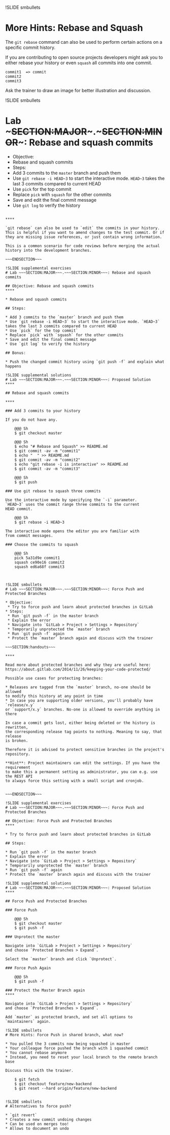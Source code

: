 !SLIDE smbullets
# More Hints: Rebase and Squash

The `git rebase` command can also be used to perform certain
actions on a specific commit history.

If you are contributing to open source projects developers
might ask you to either rebase your history or even `squash`
all commits into one commit.

    commit1  => commit
    commit2
    commit3

Ask the trainer to draw an image for better illustration and discussion.

!SLIDE smbullets
# Lab ~~~SECTION:MAJOR~~~.~~~SECTION:MINOR~~~: Rebase and squash commits

* Objective:
 * Rebase and squash commits
* Steps:
 * Add 3 commits to the `master` branch and push them
 * Use `git rebase -i HEAD~3` to start the interactive mode. `HEAD~3` takes the last 3 commits compared to current HEAD
 * Use `pick` for the top commit
 * Replace `pick` with `squash` for the other commits
 * Save and edit the final commit message
 * Use `git log` to verify the history

~~~SECTION:handouts~~~

****

`git rebase` can also be used to `edit` the commits in your history.
This is helpful if you want to amend changes to the test commit. Or if
they are missing issue references, or just contain wrong information.

This is a common scenario for code reviews before merging the actual
history into the development branches.

~~~ENDSECTION~~~

!SLIDE supplemental exercises
# Lab ~~~SECTION:MAJOR~~~.~~~SECTION:MINOR~~~: Rebase and squash commits

## Objective: Rebase and squash commits
****

* Rebase and squash commits

## Steps:

* Add 3 commits to the `master` branch and push them
* Use `git rebase -i HEAD~3` to start the interactive mode. `HEAD~3` takes the last 3 commits compared to current HEAD
* Use `pick` for the top commit`
* Replace `pick` with `squash` for the other commits
* Save and edit the final commit message
* Use `git log` to verify the history

## Bonus:

* Push the changed commit history using `git push -f` and explain what happens

!SLIDE supplemental solutions
# Lab ~~~SECTION:MAJOR~~~.~~~SECTION:MINOR~~~: Proposed Solution
****

## Rebase and squash commits

****

### Add 3 commits to your history

If you do not have any.

    @@@ Sh
    $ git checkout master

    @@@ Sh
    $ echo "# Rebase and Squash" >> README.md
    $ git commit -av -m "commit1"
    $ echo "  " >> README.md
    $ git commit -av -m "commit2"
    $ echo "git rebase -i is interactive" >> README.md
    $ git commit -av -m "commit3"

    @@@ Sh
    $ git push

### Use git rebase to squash three commits

Use the interactive mode by specifying the `-i` parameter.
`HEAD~3` uses the commit range three commits to the current
HEAD commit.

    @@@ Sh
    $ git rebase -i HEAD~3

The interactive mode opens the editor you are familiar with
from commit messages.

### Choose the commits to squash

    @@@ Sh
    pick 5a31d9e commit1
    squash ce90e16 commit2
    squash ed6a68f commit3



!SLIDE smbullets
# Lab ~~~SECTION:MAJOR~~~.~~~SECTION:MINOR~~~: Force Push and Protected Branches

* Objective:
 * Try to force push and learn about protected branches in GitLab
* Steps:
 * Run `git push -f` in the master branch
 * Explain the error
 * Navigate into `GitLab > Project > Settings > Repository`
 * Temporarily unprotected the `master` branch
 * Run `git push -f` again
 * Protect the `master` branch again and discuss with the trainer

~~~SECTION:handouts~~~

****

Read more about protected branches and why they are useful here:
https://about.gitlab.com/2014/11/26/keeping-your-code-protected/

Possible use cases for protecting branches:

* Releases are tagged from the `master` branch, no-one should be allowed
to modify this history at any point in time
* In case you are supporting older versions, you'll probably have `release/x.y`
or `support/x.y` branches. No-one is allowed to override anything in there

In case a commit gets lost, either being deleted or the history is rewritten,
the corresponding release tag points to nothing. Meaning to say, that release
is broken.

Therefore it is advised to protect sensitive branches in the project's repository.

**Hint**: Project maintainers can edit the settings. If you have the requirement
to make this a permanent setting as administrator, you can e.g. use the REST API
to always force this setting with a small script and cronjob.


~~~ENDSECTION~~~

!SLIDE supplemental exercises
# Lab ~~~SECTION:MAJOR~~~.~~~SECTION:MINOR~~~: Force Push and Protected Branches

## Objective: Force Push and Protected Branches
****

* Try to force push and learn about protected branches in GitLab

## Steps:

* Run `git push -f` in the master branch
* Explain the error
* Navigate into `GitLab > Project > Settings > Repository`
* Temporarily unprotected the `master` branch
* Run `git push -f` again
* Protect the `master` branch again and discuss with the trainer

!SLIDE supplemental solutions
# Lab ~~~SECTION:MAJOR~~~.~~~SECTION:MINOR~~~: Proposed Solution
****

## Force Push and Protected Branches

### Force Push

    @@@ Sh
    $ git checkout master
    $ git push -f

### Unprotect the master

Navigate into `GitLab > Project > Settings > Repository`
and choose `Protected Branches > Expand`.

Select the `master` branch and click `Unprotect`.

### Force Push Again

    @@@ Sh
    $ git push -f

### Protect the Master Branch again
****

Navigate into `GitLab > Project > Settings > Repository`
and choose `Protected Branches > Expand`.

Add `master` as protected branch, and set all options to
`maintainers` again.

!SLIDE smbullets
# More Hints: Force Push in shared branch, what now?

* You pulled the 3 commits now being squashed in master
* Your colleague force pushed the branch with 1 squashed commit
* You cannot rebase anymore
* Instead, you need to reset your local branch to the remote branch base

Discuss this with the trainer.

    $ git fetch
    $ git checkout feature/new-backend
    $ git reset --hard origin/feature/new-backend


!SLIDE smbullets    
# Alternatives to force push?

* `git revert`
* Creates a new commit undoing changes
* Can be used on merges too!
* Allows to document an undo
